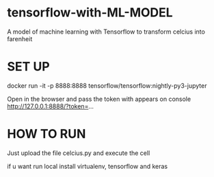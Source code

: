 # tensorflow-with-ML-MODEL

A model of machine learning with Tensorflow to transform celcius into farenheit

# SET UP


docker run -it -p 8888:8888 tensorflow/tensorflow:nightly-py3-jupyter

Open in the browser and pass the token with appears on console
http://127.0.0.1:8888/?token=...

# HOW TO RUN

Just upload the file celcius.py and execute the cell

if u want run local install virtualenv, tensorflow and keras